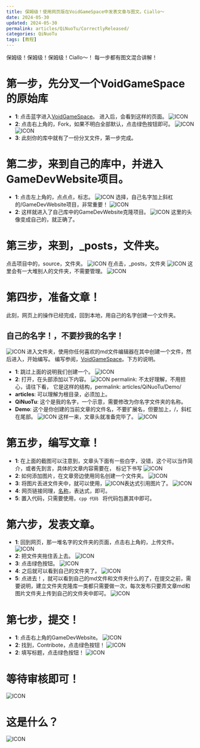```yaml
---
title: 保姆级！使用网页版在VoidGameSpace中发表文章与图文。Ciallo​～
date: 2024-05-30
updated: 2024-05-30
permalink: articles/QiNuoTu/CorrectlyReleased/
categories: QiNuoTu
tags: [教程]
---
```

保姆级！保姆级！保姆级！Ciallo​～！
每一步都有图文混合讲解！
<!-- More -->
# 第一步，先分叉一个VoidGameSpace的原始库
- **1**: 点击蓝字进入[VoidGameSpace](https://github.com/VoidmatrixHeathcliff/GameDevWebsite)。
进入后，会看到这样的页面。
![ICON](articles/QiNuoTu/CorrectlyReleased/1.png)
- **2**: 点击右上角的，Fork，如果不明白全部默认，点击绿色按钮即可。
![ICON](articles/QiNuoTu/CorrectlyReleased/2.png)
![ICON](articles/QiNuoTu/CorrectlyReleased/3.png)
- **3**: 此刻你的库中就有了一份分叉文件，第一步完成。
# 第二步，来到自己的库中，并进入GameDevWebsite项目。
- **1**: 点击左上角的，点点点，标志。
![ICON](articles/QiNuoTu/CorrectlyReleased/4.png)
选择，自己名字加上斜杠的/GameDevWebsite项目，非常重要！
![ICON](articles/QiNuoTu/CorrectlyReleased/5.png)
- **2**: 这样就进入了自己库中的GameDevWebsite克隆项目。
![ICON](articles/QiNuoTu/CorrectlyReleased/6.png)
这里的头像变成自己的，就正确了。
# 第三步，来到，_posts，文件夹。
点击项目中的，source，文件夹。
![ICON](articles/QiNuoTu/CorrectlyReleased/7.png)
在点击，_posts，文件夹
![ICON](articles/QiNuoTu/CorrectlyReleased/8.png)
这里会有一大堆别人的文件夹，不需要管理。
![ICON](articles/QiNuoTu/CorrectlyReleased/8.png)
# 第四步，准备文章！
此刻，网页上的操作已经完成，回到本地，用自己的名字创建一个文件夹。
## 自己的名字！，不要抄我的名字！
![ICON](articles/QiNuoTu/CorrectlyReleased/10.png)
进入文件夹，使用你任何喜欢的md文件编辑器在其中创建一个文件，然后进入，开始编写。
编写参阅，[VoidGameSpace](https://github.com/VoidmatrixHeathcliff/GameDevWebsite)。下方的说明。
- **1**: 跳过上面的说明我们创建一个。
![ICON](articles/QiNuoTu/CorrectlyReleased/11.png)
- **2**: 打开，在头部添加以下内容。
![ICON](articles/QiNuoTu/CorrectlyReleased/12.png)
permalink: 不太好理解，不用担心，请往下看，
它是这样的结构，permalink: articles/QiNuoTu/Demo/
- **articles**: 可以理解为根目录，必须加上。
- **QiNuoTu**: 这个是我的名字，一个示意，需要修改为你名字文件夹的名称。
- **Demo**: 这个是你创建的当前文章的文件名，不要扩展名，但要加上，/，斜杠在尾部。
![ICON](articles/QiNuoTu/CorrectlyReleased/13.png)
这样一来，文章头就准备完毕了。
![ICON](articles/QiNuoTu/CorrectlyReleased/14.png)
# 第五步，编写文章！
- **1**: 在上面的截图可以注意到，文章头下面有一些白字，没错，这个可以当作简介，或者先到言，具体的文章内容需要在，<!-- More --> 标记下书写
![ICON](articles/QiNuoTu/CorrectlyReleased/15.png)
- **2**: 如何添加图片，在文章旁边使用同名创建一个文件夹。
![ICON](articles/QiNuoTu/CorrectlyReleased/16.png)
- **3**: 将图片丢进文件夹中，就可以使用，![ICON](articles/自己名称文件夹名/文件夹名/文件名.后缀名)表达式引用图片了。
![ICON](articles/QiNuoTu/CorrectlyReleased/17.png)
- **4**: 网页链接同理，[名称](链接)，表达式，即可。
- **5**: 置入代码，只需要使用，```cpp 代码 ``` 将代码包裹其中即可。
# 第六步，发表文章。
- **1**: 回到网页，那一堆名字的文件夹的页面，点击右上角的，上传文件。
![ICON](articles/QiNuoTu/CorrectlyReleased/18.png)
- **2**: 把文件夹拖住丢上去。
![ICON](articles/QiNuoTu/CorrectlyReleased/19.png)
- **3**: 点击绿色按钮。
![ICON](articles/QiNuoTu/CorrectlyReleased/20.png)
- **4**: 之后就可以看到自己的文件夹了。
![ICON](articles/QiNuoTu/CorrectlyReleased/21.png)
- **5**: 点进去！，就可以看到自己的md文件和文件夹什么的了，在提交之前，需要说明，建立文件夹克隆库一类都只需要做一次，每次发布只要弄文章md和图片文件夹上传到自己的文件夹中即可。
![ICON](articles/QiNuoTu/CorrectlyReleased/22.png)
# 第七步，提交！
- **1**: 点击右上角的GameDevWebsite。
![ICON](articles/QiNuoTu/CorrectlyReleased/23.png)
- **2**: 找到，Contribote，点击绿色按钮！
![ICON](articles/QiNuoTu/CorrectlyReleased/24.png)
- **2**: 填写标题，点击绿色按钮！
![ICON](articles/QiNuoTu/CorrectlyReleased/25.png)
# 等待审核即可！
![ICON](articles/QiNuoTu/CorrectlyReleased/26.png)
# 这是什么？
![ICON](articles/QiNuoTu/CorrectlyReleased/123415231.png)